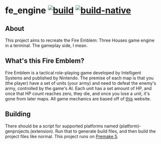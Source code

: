 # fe_engine [![build](https://img.shields.io/github/workflow/status/yodasoda1219/fe_engine/build)](https://github.com/yodasoda1219/fe_engine/actions/workflows/build.yml) [![build-native](https://img.shields.io/github/workflow/status/yodasoda1219/fe_engine/build-native/native?label=build%20%28native%29)](https://github.com/yodasoda1219/fe_engine/actions/workflows/build-native.yml)
## About
This project aims to recreate the Fire Emblem: Three Houses game engine in a terminal. The gameplay side, I mean.
## What's this Fire Emblem?
Fire Emblem is a tactical role-playing game developed by Intelligent Systems and published by Nintendo. The premise of each map is that you (the player) have a set of units (your army) and need to defeat the enemy's army, controlled by the game's AI. Each unit has a set amount of HP, and once that HP count reaches zero, they die, and once you lose a unit, it's gone from later maps. All game mechanics are based off of [this](https://fe3h.com/) website.
## Building
There should be a script for supported platforms named (platform)-genprojects.(extension). Run that to generate build files, and then build the project files like normal. This project runs on [Premake 5](https://premake.github.io).